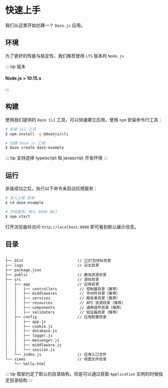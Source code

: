 # 快速上手
我们从这里开始创建一个 `Daze.js` 应用。

## 环境
为了更好的性能与稳定性，我们推荐使用 `LTS` 版本的 `Node.js`

::: tip 版本
#### Node.js > 10.15.x
:::
 
## 构建
使用我们提供的 `Daze CLI` 工具，可以快速建立应用，使用 `npm` 安装命令行工具：

```bash
# 安装 CLI 工具
$ npm install -g @dazejs/cli

# 创建 Daze.js 工程
$ daze create daze-example
```

::: tip
支持选择 typescript 和 javascript 开发环境
:::

## 运行
安装成功之后，执行以下命令来启动应用服务：
```bash
# 进入工程 目录
$ cd daze-example

# 开启服务，默认 8080 端口
$ npm start
```

打开浏览器并访问 `http://localhost:8080` 即可看到默认展示信息。

## 目录

```txt
.
├── dist                        // 打包目标目录
├── logs                        // 日志目录
├── package.json
├── public                      // 静态资源目录
├── src                         // 源码目录
│   ├── app                     // 应用目录
│   │   ├── controllers          // 控制器目录（推荐）
│   │   ├── middlewares          // 中间件目录（推荐）
│   │   ├── services             // 服务类目录（推荐）
│   │   ├── resources            // API 资源目录（推荐）
│   │   ├── components           // 通用组件目录（推荐）
│   │   ├── validators           // 验证器目录（推荐）
│   ├── config                  // 应用配置目录
│   │   ├── app.js
│   │   ├── cookie.js
│   │   ├── database.js
│   │   ├── logger.js
│   │   ├── messenger.js
│   │   ├── middleware.js
│   │   └── session.js
│   └── index.js                // 应用入口文件
└── views                       // 视图文件目录
    └── hello.html
```

::: tip
框架约定了默认的目录结构，但是可以通过获取 `Application` 实例的时候指定目录结构
:::
